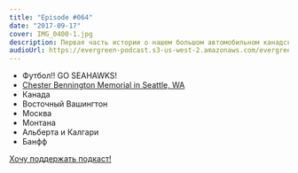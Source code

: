 ```yaml
---
title: "Episode #064"
date: "2017-09-17"
cover: IMG_0400-1.jpg
description: Первая часть истории о нашем большом автомобильном канадском приключении!
audioUrl: https://evergreen-podcast.s3-us-west-2.amazonaws.com/evergreen064.mp3
---
```


- Футбол!! GO SEAHAWKS!
- [Chester Bennington Memorial in Seattle, WA](https://www.youtube.com/watch?v=jxDXIkDPQCw)
- Канада
- Восточный Вашингтон
- Москва
- Монтана
- Альберта и Калгари
- Банфф

[Хочу поддержать подкаст!](https://patreon.com/podtema)
